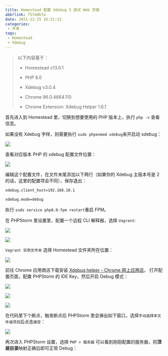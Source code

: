 ```yaml
---
title: Homestead 配置 Xdebug 3 调试 Web 页面
abbrlink: f57e8b7a
date: 2021-12-25 16:21:13
categories:
 - 开发
tags:
 - Homestead
 - Xdebug
---
```


> 以下内容基于：
> 
> - Homestead v13.0.1
>   
> - PHP 8.0
>   
> - Xdebug v3.0.4
>   
> - Chrome 96.0.4664.110
>   
> - Chrome Extension: Xdebug Helper 1.6.1
>   

首先进入到 Homestead 里，切换到想要使用的 PHP 版本上，执行 `php -v` 查看信息。

如果没有 Xdebug 字样，则需要执行 `sudo phpenmod xdebug`来开启动 xdebug：

![](https://raw.githubusercontent.com/lvxianchao/images/main/images/202112251242520.png)

查看对应版本 PHP 的 xdebug 配置文件位置：

![](https://raw.githubusercontent.com/lvxianchao/images/main/images/202112251242639.png)

编辑这个配置文件，在文件末尾添加以下两行（如果你的 Xdebug 主版本号是 2 的话，这里的配置项会不同），保存退出：

```bash
xdebug.client_host=192.168.10.1

xdebug.mode=debug
```

执行 `sudo service php8.0-fpm restart`重启 FPM。

在 PHPStorm 里设置里，配置一个远程 CLI 解释器，选择 `Vagrant`:

![](https://raw.githubusercontent.com/lvxianchao/images/main/images/202112251242273.png)

![](https://raw.githubusercontent.com/lvxianchao/images/main/images/202112251242446.png)

`Vagrant 实例文件夹` 选择 Homestead 文件夹所在位置：

![](https://raw.githubusercontent.com/lvxianchao/images/main/images/202112251243072.png)

前往 Chrome 应用商店下载安装 [Xdebug helper - Chrome 网上应用店](https://chrome.google.com/webstore/detail/xdebug-helper/eadndfjplgieldjbigjakmdgkmoaaaoc)， 打开配置页面，配置 PHPStorm 的 IDE Key，然后开启 Debug 模式：

![](https://raw.githubusercontent.com/lvxianchao/images/main/images/202112251243821.png)

![](https://raw.githubusercontent.com/lvxianchao/images/main/images/202112251243126.png)

![](https://raw.githubusercontent.com/lvxianchao/images/main/images/202112251230024.png)

在代码里下个断点，触发断点后 PHPStorm 里会弹出如下窗口，选择`手动选择本文件或项目`后点击`接受`：

![](https://raw.githubusercontent.com/lvxianchao/images/main/images/202112251243177.png)

再次进入 PHPStorm 设置，选择 `PHP > 服务器` 可以看到刚刚配置的服务器，将**顶层目录**映射正确后即可正常 Debug：
